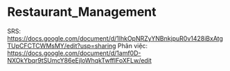 # Restaurant_Management
SRS: https://docs.google.com/document/d/1lhkOpNRZyYNBnkjpuR0v1428iBxAtgTUpCFCTCWMsMY/edit?usp=sharing
Phân việc: https://docs.google.com/document/d/1amf0D-NXOkYbqr9tSUmcY86eEjloWhqkTwffIFoXFLw/edit
